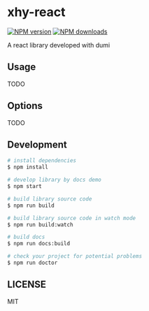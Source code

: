 # xhy-react

[![NPM version](https://img.shields.io/npm/v/xhy-react.svg?style=flat)](https://npmjs.org/package/xhy-react)
[![NPM downloads](http://img.shields.io/npm/dm/xhy-react.svg?style=flat)](https://npmjs.org/package/xhy-react)

A react library developed with dumi

## Usage

TODO

## Options

TODO

## Development

```bash
# install dependencies
$ npm install

# develop library by docs demo
$ npm start

# build library source code
$ npm run build

# build library source code in watch mode
$ npm run build:watch

# build docs
$ npm run docs:build

# check your project for potential problems
$ npm run doctor
```

## LICENSE

MIT
